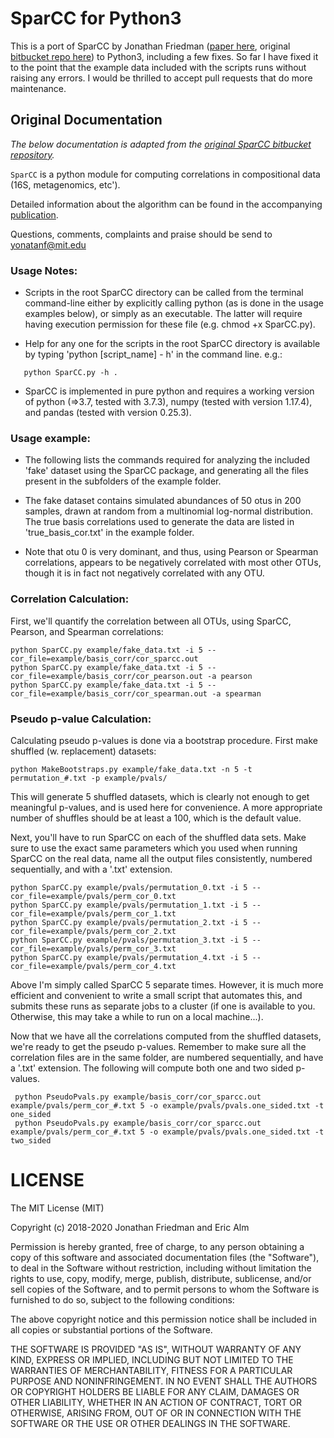 SparCC for Python3
==================

This is a port of SparCC by Jonathan Friedman ([paper
here](https://journals.plos.org/ploscompbiol/article?id=10.1371/journal.pcbi.1002687),
original [bitbucket repo
here](https://bitbucket.org/yonatanf/sparcc/src/default/)) to Python3, including
a few fixes. So far I have fixed it to the point that the example data included
with the scripts runs without raising any errors. I would be thrilled to accept
pull requests that do more maintenance.

Original Documentation
----------------------

*The below documentation is adapted from the [original SparCC bitbucket
repository](https://bitbucket.org/yonatanf/sparcc/src/default/).*

`SparCC` is a python module for computing correlations in compositional data
(16S, metagenomics, etc').

Detailed information about the algorithm can be found in the accompanying
[publication](http://journals.plos.org/ploscompbiol/article?id=10.1371/journal.pcbi.1002687).  

Questions, comments, complaints and praise should be send to yonatanf@mit.edu



### Usage Notes:

* Scripts in the root SparCC directory can be called from the terminal
  command-line either by explicitly calling python (as is done in the usage
  examples below), or simply as an executable. The latter will require having
  execution permission for these file (e.g. chmod +x SparCC.py).

* Help for any one for the scripts in the root SparCC directory is available by
  typing 'python [script_name] - h' in the command line. e.g.: 

```
   python SparCC.py -h .
```

* SparCC is implemented in pure python and requires a working version of python
  (=>3.7, tested with 3.7.3), numpy (tested with version 1.17.4), and pandas
  (tested with version 0.25.3).


### Usage example:

* The following lists the commands required for analyzing the included 'fake'
  dataset using the SparCC package, and generating all the files present in the
  subfolders of the example folder.

* The fake dataset contains simulated abundances of 50 otus in 200 samples,
  drawn at random from a multinomial log-normal distribution. The true basis
  correlations used to generate the data are listed in 'true_basis_cor.txt' in
  the example folder.

* Note that otu 0 is very dominant, and thus, using Pearson or Spearman
  correlations, appears to be negatively correlated with most other OTUs, though
  it is in fact not negatively correlated with any OTU.


### Correlation Calculation:

First, we'll quantify the correlation between all OTUs, using SparCC, Pearson,
and Spearman correlations:

```
python SparCC.py example/fake_data.txt -i 5 --cor_file=example/basis_corr/cor_sparcc.out
python SparCC.py example/fake_data.txt -i 5 --cor_file=example/basis_corr/cor_pearson.out -a pearson
python SparCC.py example/fake_data.txt -i 5 --cor_file=example/basis_corr/cor_spearman.out -a spearman
```

### Pseudo p-value Calculation:

Calculating pseudo p-values is done via a bootstrap procedure.
First make shuffled (w. replacement) datasets:

```
python MakeBootstraps.py example/fake_data.txt -n 5 -t permutation_#.txt -p example/pvals/
```

This will generate 5 shuffled datasets, which is clearly not enough to get
meaningful p-values, and is used here for convenience.  A more appropriate
number of shuffles should be at least a 100, which is the default value. 

Next, you'll have to run SparCC on each of the shuffled data sets.  Make sure to
use the exact same parameters which you used when running SparCC on the real
data, name all the output files consistently, numbered sequentially, and with a
'.txt' extension.

```
python SparCC.py example/pvals/permutation_0.txt -i 5 --cor_file=example/pvals/perm_cor_0.txt
python SparCC.py example/pvals/permutation_1.txt -i 5 --cor_file=example/pvals/perm_cor_1.txt
python SparCC.py example/pvals/permutation_2.txt -i 5 --cor_file=example/pvals/perm_cor_2.txt
python SparCC.py example/pvals/permutation_3.txt -i 5 --cor_file=example/pvals/perm_cor_3.txt
python SparCC.py example/pvals/permutation_4.txt -i 5 --cor_file=example/pvals/perm_cor_4.txt
```

Above I'm simply called SparCC 5 separate times. However, it is much more
efficient and convenient to write a small script that automates this, and
submits these runs as separate jobs to a cluster (if one is available to you.
Otherwise, this may take a while to run on a local machine...).

Now that we have all the correlations computed from the shuffled datasets, we're
ready to get the pseudo p-values.  Remember to make sure all the correlation
files are in the same folder, are numbered sequentially, and have a '.txt'
extension.  The following will compute both one and two sided p-values.

```
 python PseudoPvals.py example/basis_corr/cor_sparcc.out example/pvals/perm_cor_#.txt 5 -o example/pvals/pvals.one_sided.txt -t one_sided
 python PseudoPvals.py example/basis_corr/cor_sparcc.out example/pvals/perm_cor_#.txt 5 -o example/pvals/pvals.one_sided.txt -t two_sided
 ```



LICENSE
===================

The MIT License (MIT)

Copyright (c) 2018-2020 Jonathan Friedman and Eric Alm

Permission is hereby granted, free of charge, to any person obtaining a copy of
this software and associated documentation files (the "Software"), to deal in
the Software without restriction, including without limitation the rights to
use, copy, modify, merge, publish, distribute, sublicense, and/or sell copies of
the Software, and to permit persons to whom the Software is furnished to do so,
subject to the following conditions:

The above copyright notice and this permission notice shall be included in all
copies or substantial portions of the Software.

THE SOFTWARE IS PROVIDED "AS IS", WITHOUT WARRANTY OF ANY KIND, EXPRESS OR
IMPLIED, INCLUDING BUT NOT LIMITED TO THE WARRANTIES OF MERCHANTABILITY, FITNESS
FOR A PARTICULAR PURPOSE AND NONINFRINGEMENT. IN NO EVENT SHALL THE AUTHORS OR
COPYRIGHT HOLDERS BE LIABLE FOR ANY CLAIM, DAMAGES OR OTHER LIABILITY, WHETHER
IN AN ACTION OF CONTRACT, TORT OR OTHERWISE, ARISING FROM, OUT OF OR IN
CONNECTION WITH THE SOFTWARE OR THE USE OR OTHER DEALINGS IN THE SOFTWARE.




